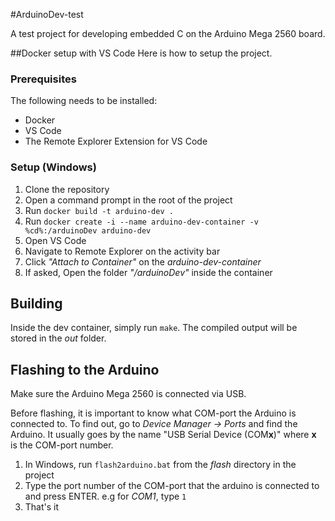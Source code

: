 #ArduinoDev-test

A test project for developing embedded C on the Arduino Mega 2560 board.

##Docker setup with VS Code
Here is how to setup the project.

### Prerequisites
The following needs to be installed:
* Docker
* VS Code
* The Remote Explorer Extension for VS Code

### Setup (Windows)
1. Clone the repository
2. Open a command prompt in the root of the project
3. Run `docker build -t arduino-dev .`
4. Run `docker create -i --name arduino-dev-container -v %cd%:/arduinoDev arduino-dev`
5. Open VS Code
6. Navigate to Remote Explorer on the activity bar
7. Click *"Attach to Container"* on the *arduino-dev-container*
8. If asked, Open the folder *"/arduinoDev"* inside the container

## Building
Inside the dev container, simply run `make`. The compiled output will be stored in the *out* folder.

## Flashing to the Arduino
Make sure the Arduino Mega 2560 is connected via USB.

Before flashing, it is important to know what COM-port the Arduino is connected to. To find out, go to *Device Manager -> Ports* and find the Arduino. It usually goes by the name "USB Serial Device (COM**x**)" where **x** is the COM-port number.

1. In Windows, run `flash2arduino.bat` from the *flash* directory in the project
2. Type the port number of the COM-port that the arduino is connected to and press ENTER. e.g for *COM1*, type `1`
3. That's it
